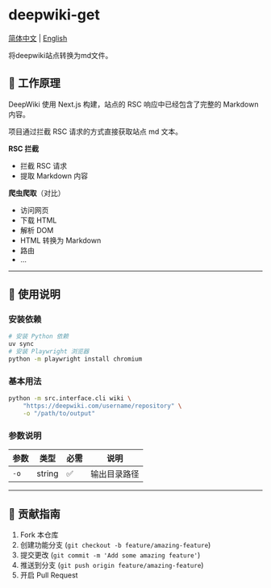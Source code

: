 # deepwiki-get

<p>
  <a href="README.md">简体中文</a> | <a href="README-EN.md">English</a>
</p>
将deepwiki站点转换为md文件。

## 📖 工作原理

DeepWiki 使用 Next.js 构建，站点的 RSC 响应中已经包含了完整的 Markdown 内容。

项目通过拦截 RSC 请求的方式直接获取站点 md 文本。

**RSC 拦截**

- 拦截 RSC 请求
- 提取 Markdown 内容

**爬虫爬取**（对比）

- 访问网页
- 下载 HTML
- 解析 DOM
- HTML 转换为 Markdown
- 路由
- ...

---

## 🚀 使用说明

### 安装依赖

```bash
# 安装 Python 依赖
uv sync
# 安装 Playwright 浏览器
python -m playwright install chromium
```

### 基本用法

```bash
python -m src.interface.cli wiki \
	"https://deepwiki.com/username/repository" \
	-o "/path/to/output"
```

### 参数说明

| 参数 | 类型   | 必需 | 说明         |
| ---- | ------ | ---- | ------------ |
| `-o` | string | ✅   | 输出目录路径 |

---

## 🤝 贡献指南

1. Fork 本仓库
2. 创建功能分支 (`git checkout -b feature/amazing-feature`)
3. 提交更改 (`git commit -m 'Add some amazing feature'`)
4. 推送到分支 (`git push origin feature/amazing-feature`)
5. 开启 Pull Request
